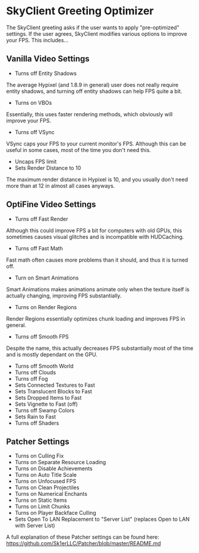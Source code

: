 # SkyClient Greeting Optimizer

The SkyClient greeting asks if the user wants to apply "pre-optimized" settings. If the user agrees, SkyClient modifies various options to improve your FPS. This includes...

## Vanilla Video Settings

- Turns off Entity Shadows

The average Hypixel (and 1.8.9 in general) user does not really require entity shadows, and turning off entity shadows can help FPS quite a bit.

- Turns on VBOs

Essentially, this uses faster rendering methods, which obviously will improve your FPS.

- Turns off VSync

VSync caps your FPS to your current monitor's FPS. Although this can be useful in some cases, most of the time you don't need this.

- Uncaps FPS limit
- Sets Render Distance to 10

The maximum render distance in Hypixel is 10, and you usually don't need more than at 12 in almost all cases anyways.

## OptiFine Video Settings

- Turns off Fast Render

Although this could improve FPS a bit for computers with old GPUs, this sometimes causes visual glitches and is incompatible with HUDCaching.

- Turns off Fast Math

Fast math often causes more problems than it should, and thus it is turned off.

- Turn on Smart Animations

Smart Animations makes animations animate only when the texture itself is actually changing, improving FPS substantially.

- Turns on Render Regions

Render Regions essentially optimizes chunk loading and improves FPS in general.

- Turns off Smooth FPS

Despite the name, this actually decreases FPS substantially most of the time and is mostly dependant on the GPU.

- Turns off Smooth World
- Turns off Clouds
- Turns off Fog
- Sets Connected Textures to Fast
- Sets Translucent Blocks to Fast
- Sets Dropped Items to Fast
- Sets Vignette to Fast (off)
- Turns off Swamp Colors
- Sets Rain to Fast
- Turns off Shaders


## Patcher Settings

- Turns on Culling Fix
- Turns on Separate Resource Loading
- Turns on Disable Achievements
- Turns on Auto Title Scale
- Turns on Unfocused FPS
- Turns on Clean Projectiles
- Turns on Numerical Enchants
- Turns on Static Items
- Turns on Limit Chunks
- Turns on Player Backface Culling
- Sets Open To LAN Replacement to "Server List" (replaces Open to LAN with Server List)

A full explanation of these Patcher settings can be found here: https://github.com/Sk1erLLC/Patcher/blob/master/README.md
